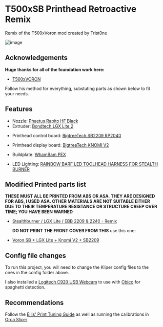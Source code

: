 
# T500xSB Printhead Retroactive Remix

Remix of the T500xVoron mod created by Trist0ne

![image](https://github.com/retr04ctive/T500xSB/assets/112026844/7a4d6a8f-9080-43c7-9e43-d836320a14c2)

## Acknowledgements

**Huge thanks for all of the foundation work here:**

 - [T500xVORON](https://github.com/Trist0ne/T500xVORON)

 Follow his method for everything, substuting parts as shown below to fit your needs.

 


## Features

- Nozzle: [Phaetus Rapito HF Black](https://www.phaetus.com/products/rapido2?variant=45177211126037)
- Extruder: [Bondtech LGX Lite 2](https://www.bondtech.se/product/lgx-lite-v2-large-gears-extruder/)
* Printhead control board: [BigtreeTech SB2209 RP2040](https://biqu.equipment/products/bigtreetech-ebb-sb2209-can-v1-0)

* Printhead display board: [BigtreeTech KNOMI V2](https://biqu.equipment/products/bigtreetech-knomi-v1-0?_pos=1&_psq=knomi&_ss=e&_v=1.0&variant=40556258459746)

* Buildplate: [WhamBam PEX](https://www.whambamsystems.com/products/flexi-plate-with-pre-installed-pex-build-surface-510-x-510-creality-cr-10-s5_)
* LED Lighting: [RAINBOW BARF LED TOOLHEAD HARNESS FOR STEALTH BURNER](https://kb-3d.com/store/printer-specific-harnesses/566-rainbow-barf-led-toolhead-harness-for-stealth-burner-1653783045189.html) 




## Modified Printed parts list

**THESE MUST ALL BE PRINTED FROM ABS OR ASA. THEY ARE DESIGNED FOR ABS, I USED ASA. OTHER MATERIALS ARE NOT SUITABLE EITHER DUE TO THEIR TEMPERATURE RESISTANCE OR STRUCTURE CREEP OVER TIME; YOU HAVE BEEN WARNED**

* [Stealthburner / LGX Lite / EBB 2209 & 2240 - Remix](https://www.printables.com/model/437832)
    
    **DO NOT PRINT THE FRONT COVER FROM THIS** 
use this one:
* [Voron SB + LGX Lite + Knomi V2 + SB2209](https://www.printables.com/model/730424)







## Config file changes

To run this project, you will need to change the Kliper config files to the ones in the config folder above.

I also installed a [Logitech C920 USB Webcam](https://www.logitech.com/en-ch/products/webcams/c920-pro-hd-webcam.960-001055.html) to use with [Obico](https://www.obico.io/) for spaghetti detection.

## Recommendations

Follow the [Ellis' Print Tuning Guide](https://ellis3dp.com/Print-Tuning-Guide/articles/index_tuning.html) as well as running the calibrations in [Orca Slicer](https://github.com/SoftFever/OrcaSlicer/wiki/Calibration)





